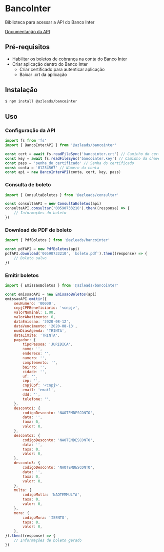 # BancoInter

Biblioteca para acessar a API do Banco Inter

[Documentação da API](https://developers.bancointer.com.br/)

## Pré-requisitos

* Habilitar os boletos de cobrança na conta do Banco Inter
* Criar aplicação dentro do Banco Inter
    * Criar certificado para autenticar aplicação
    * Baixar .crt da aplicação

## Instalação

```bash
$ npm install @azleads/bancointer
```

## Uso

### Configuração da API

```js
import fs from 'fs'
import { BancoInterAPI } from '@azleads/bancointer'

const cert = await fs.readFileSync('bancointer.crt') // Caminho do certificado (.crt)
const key = await fs.readFileSync('bancointer.key') // Caminho da chave privada (.key)
const pass = 'senha_do_certificado' // Senha do certificado
const conta = '01234567' // Número da conta
const api = new BancoInterAPI(conta, cert, key, pass)
```

### Consulta de boleto

```js
import { ConsultaBoletos } from '@azleads/consultar'

const consultaAPI = new ConsultaBoletos(api)
consultaAPI.consultar('00590733210').then((response) => {
    // Informações do boleto
})
```

### Download de PDF de boleto

```js
import { PdfBoletos } from '@azleads/bancointer'

const pdfAPI = new PdfBoletos(api)
pdfAPI.download('00590733210', 'boleto.pdf').then((response) => {
    // Boleto salvo
})
```

### Emitir boletos

```js
import { EmissaoBoletos } from '@azleads/bancointer'

const emissaoAPI = new EmissaoBoletos(api)
emissaoAPI.emitir({
    seuNumero: '00000',
    cnpjCPFBeneficiario: '<cnpj>',
    valorNominal: 1.00,
    valorAbatimento: 0,
    dataEmissao: '2020-08-12',
    dataVencimento: '2020-08-13',
    numDiasAgenda: 'TRINTA',
    dataLimite: 'TRINTA',
    pagador: {
        tipoPessoa: 'JURIDICA',
        nome: '',
        endereco: '',
        numero: '',
        complemento: '',
        bairro: '',
        cidade: '',
        uf: '',
        cep: '',
        cnpjCpf: '<cnpj>',
        email: 'email',
        ddd: '',
        telefone: '',
    },
    desconto1: { 
        codigoDesconto: 'NAOTEMDESCONTO',
        data: '',
        taxa: 0,
        valor: 0,
    },
    desconto2: { 
        codigoDesconto: 'NAOTEMDESCONTO',
        data: '',
        taxa: 0,
        valor: 0,
    },
    desconto3: { 
        codigoDesconto: 'NAOTEMDESCONTO',
        data: '',
        taxa: 0,
        valor: 0,
    },
    multa: { 
        codigoMulta: 'NAOTEMMULTA',
        taxa: 0,
        valor: 0,
    },
    mora: { 
        codigoMora: 'ISENTO',
        taxa: 0,
        valor: 0,
    },
}).then((response) => {
    // Informações de boleto gerado
})
```

